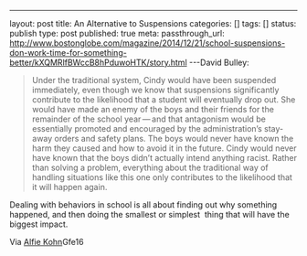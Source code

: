 ---
layout: post
title: An Alternative to Suspensions
categories: []
tags: []
status: publish
type: post
published: true
meta:
  passthrough_url: http://www.bostonglobe.com/magazine/2014/12/21/school-suspensions-don-work-time-for-something-better/kXQMRlfBWccB8hPduwoHTK/story.html
---David Bulley:


>Under the traditional system, Cindy would have been suspended immediately, even though we know that suspensions significantly contribute to the likelihood that a student will eventually drop out. She would have made an enemy of the boys and their friends for the remainder of the school year — and that antagonism would be essentially promoted and encouraged by the administration’s stay-away orders and safety plans. The boys would never have known the harm they caused and how to avoid it in the future. Cindy would never have known that the boys didn’t actually intend anything racist. Rather than solving a problem, everything about the traditional way of handling situations like this one only contributes to the likelihood that it will happen again.


Dealing with behaviors in school is all about finding out why something happened, and then doing the smallest or simplest  thing that will have the biggest impact. 


Via [Alfie Kohn](http://ow.ly/)Gfe16
